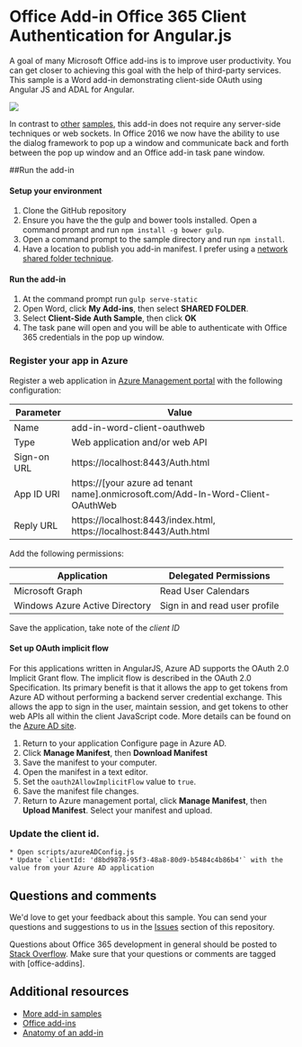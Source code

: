 # Office Add-in Office 365 Client Authentication for Angular.js 

A goal of many Microsoft Office add-ins is to improve user productivity. You can get closer to achieving this goal with the help of third-party services. This sample is a Word add-in demonstrating client-side OAuth using Angular JS and ADAL for Angular. 

![](http://i.imgur.com/JERzS4n.png)

In contrast to [other](https://github.com/OfficeDev/Office-Add-in-Nodejs-ServerAuth) [samples](https://github.com/dougperkes/Office-Add-in-AspNetMvc-ServerAuth), this add-in does not require any server-side techniques or web sockets. In Office 2016 we now have the ability to use the dialog framework to pop up a window and communicate back and forth between the pop up window and an Office add-in task pane window.

##Run the add-in

#### Setup your environment

1. Clone the GitHub repository
1. Ensure you have the the gulp and bower tools installed. Open a command prompt and run `npm install -g bower gulp`.
2. Open a command prompt to the sample directory and run `npm install`.
3. Have a location to publish you add-in manifest. I prefer using a [network shared folder technique](https://dev.office.com/docs/add-ins/publish/create-a-network-shared-folder-catalog-for-task-pane-and-content-add-ins).

#### Run the add-in 
  
1. At the command prompt run `gulp serve-static`
2. Open Word, click **My Add-ins**, then select **SHARED FOLDER**. 
3. Select **Client-Side Auth Sample**, then click **OK**
4. The task pane will open and you will be able to authenticate with Office 365 credentials in the pop up window.

### Register your app in Azure

Register a web application in [Azure Management portal](https://manage.windowsazure.com) with the following configuration:

Parameter | Value
---------|--------
Name | add-in-word-client-oauthweb
Type | Web application and/or web API
Sign-on URL | https://localhost:8443/Auth.html
App ID URI | https://[your azure ad tenant name].onmicrosoft.com/Add-In-Word-Client-OAuthWeb
Reply URL | https://localhost:8443/index.html, https://localhost:8443/Auth.html

Add the following permissions:

Application | Delegated Permissions
---------|--------
Microsoft Graph | Read User Calendars
Windows Azure Active Directory | Sign in and read user profile

Save the application, take note of the *client ID*

#### Set up OAuth implicit flow 

For this applications written in AngularJS, Azure AD supports the OAuth 2.0 Implicit Grant flow. The implicit flow is described in the OAuth 2.0 Specification. Its primary benefit is that it allows the app to get tokens from Azure AD without performing a backend server credential exchange. This allows the app to sign in the user, maintain session, and get tokens to other web APIs all within the client JavaScript code. More details can be found on the [Azure AD site](https://azure.microsoft.com/en-us/documentation/articles/active-directory-v2-protocols-implicit/). 

1. Return to your application Configure page in Azure AD. 
2. Click **Manage Manifest**, then **Download Manifest**
2. Save the manifest to your computer.
3. Open the manifest in a text editor.
4. Set the `oauth2AllowImplicitFlow` value to `true`.
5. Save the manifest file changes.
6. Return to Azure management portal, click **Manage Manifest**, then **Upload Manifest**. Select your manifest and upload.

### Update the client id.
    * Open scripts/azureADConfig.js
    * Update `clientId: 'd8bd9878-95f3-48a8-80d9-b5484c4b86b4'` with the value from your Azure AD application


## Questions and comments

We'd love to get your feedback about this sample. You can send your questions and suggestions to us in the [Issues](https://github.com/dougperkes/Add-In-Word-Client-OAuth/issues) section of this repository.

Questions about Office 365 development in general should be posted to [Stack Overflow](http://stackoverflow.com/questions/tagged/office-addins). Make sure that your questions or comments are tagged with [office-addins].
  
## Additional resources

* [More add-in samples](https://github.com/OfficeDev?utf8=%E2%9C%93&query=-add-in)
* [Office add-ins](http://msdn.microsoft.com/library/office/jj220060.aspx)
* [Anatomy of an add-in](https://msdn.microsoft.com/library/office/jj220082.aspx#StartBuildingApps_AnatomyofApp)
